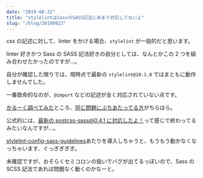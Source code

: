 ```yaml
---
date: "2019-08-22"
title: "stylelintはSassのSASS記法にあまり対応してないよ"
slug: "/blog/20190822"
---
```


css の記述に対して、linter をかける場合、`stylelint` が一般的だと思います。

linter 好きかつ Sass の SASS 記法好きの自分としては、なんとかこの 2 つを組み合わせたかったのですが…。

自分が確認した限りでは、現時点で最新の `stylelint@10.1.0` ではまともに動作しませんでした。

一番致命的なのが、`@import` などの記述が全く対応されていない点です。

[かるーく調べてみた](https://github.com/stylelint/stylelint/search?q=postcss-sass&type=Issues)ところ、[同じ問題にぶちあたってる方](https://github.com/stylelint/stylelint/issues/3514#issuecomment-478694037)がちらほら。

公式的には、[最新の postcss-sass@0.4.1 に対応したよ！](https://github.com/stylelint/stylelint/pull/4148)って感じで終わってるみたいなんですが…。

[stylelint-config-sass-guidelines](https://github.com/bjankord/stylelint-config-sass-guidelines)あたりを導入しちゃうと、もうもう動かなくなっちゃいます、ぐっぎぎぎぎ。

未確認ですが、おそらくセミコロンの扱いでバグが出てるっぽいので、Sass の SCSS 記法であれば問題なく動くのかなーと。

